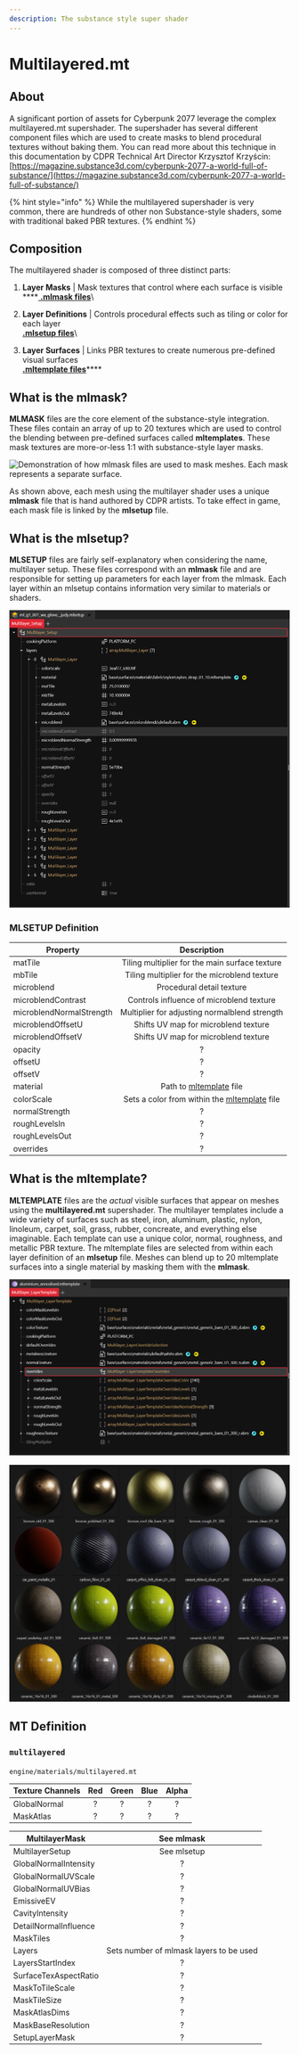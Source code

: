 ```yaml
---
description: The substance style super shader
---
```


# Multilayered.mt

## About

A significant portion of assets for Cyberpunk 2077 leverage the complex multilayered.mt supershader. The supershader has several different component files which are used to create masks to blend procedural textures without baking them. You can read more about this technique in this documentation by CDPR Technical Art Director Krzysztof Krzyścin: [https://magazine.substance3d.com/cyberpunk-2077-a-world-full-of-substance/](https://magazine.substance3d.com/cyberpunk-2077-a-world-full-of-substance/)

{% hint style="info" %}
While the multilayered supershader is very common, there are hundreds of other non Substance-style shaders, some with traditional baked PBR textures.
{% endhint %}

## Composition

The multilayered shader is composed of three distinct parts:

1. **Layer Masks** | Mask textures that control where each surface is visible\
   ****[ **.mlmask files**](multilayer.mt.md#what-is-the-mlmask)\

2. **Layer Definitions** | Controls procedural effects such as tiling or color for each layer\
   [ **.mlsetup files**](multilayer.mt.md#what-is-the-mlsetup)\

3. **Layer Surfaces** | Links PBR textures to create numerous pre-defined visual surfaces\
   [ **.mltemplate files**](multilayer.mt.md#what-is-the-mltemplate)****

## What is the mlmask?

**MLMASK** files are the core element of the substance-style integration. These files contain an array of up to 20 textures which are used to control the blending between pre-defined surfaces called **mltemplates**. These mask textures are more-or-less 1:1 with substance-style layer masks.

![Demonstration of how mlmask files are used to mask meshes. Each mask represents a separate surface.](../../.gitbook/assets/mlmask\_demo.gif)

As shown above, each mesh using the multilayer shader uses a unique **mlmask** file that is hand authored by CDPR artists. To take effect in game, each mask file is linked by the **mlsetup** file.

## What is the mlsetup?

**MLSETUP** files are fairly self-explanatory when considering the name, multilayer setup. These files correspond with an **mlmask** file and are responsible for setting up parameters for each layer from the mlmask. Each layer within an mlsetup contains information very similar to materials or shaders.

![File structure of mlsetup viewed with WolvenKit](<../../.gitbook/assets/MLSETUP example.png>)

### MLSETUP Definition

| Property                 |                                       Description                                       |
| ------------------------ | :-------------------------------------------------------------------------------------: |
| matTile                  |                      Tiling multiplier for the main surface texture                     |
| mbTile                   |                       Tiling multiplier for the microblend texture                      |
| microblend               |                                Procedural detail texture                                |
| microblendContrast       |                         Controls influence of microblend texture                        |
| microblendNormalStrength |                      Multiplier for adjusting normalblend strength                      |
| microblendOffsetU        |                           Shifts UV map for microblend texture                          |
| microblendOffsetV        |                           Shifts UV map for microblend texture                          |
| opacity                  |                                            ?                                            |
| offsetU                  |                                            ?                                            |
| offsetV                  |                                            ?                                            |
| material                 |            Path to [mltemplate](multilayer.mt.md#what-is-the-mltemplate) file           |
| colorScale               | Sets a color from within the [mltemplate](multilayer.mt.md#what-is-the-mltemplate) file |
| normalStrength           |                                            ?                                            |
| roughLevelsIn            |                                            ?                                            |
| roughLevelsOut           |                                            ?                                            |
| overrides                |                                            ?                                            |

## What is the mltemplate?

**MLTEMPLATE** files are the _actual_ visible surfaces that appear on meshes using the **multilayered.mt** supershader. The multilayer templates include a wide variety of surfaces such as steel, iron, aluminum, plastic, nylon, linoleum, carpet, soil, grass, rubber, concreate, and everything else imaginable. Each template can use a unique color, normal, roughness, and metallic PBR texture. The mltemplate files are selected from within each layer definition of an **mlsetup** file. Meshes can blend up to 20 mltemplate surfaces into a single material by masking them with the **mlmask**.

![File structure of mltemplate viewed with WolvenKit](<../../.gitbook/assets/MLTEMPLATE example.png>)

![A sample preview of some materials created by mltemplate files](<../../.gitbook/assets/MLTEMPLATE previews.png>)

## MT Definition

### `multilayered`

```
engine/materials/multilayered.mt
```

| **Texture Channels** | **Red** | **Green** | **Blue** | **Alpha** |
| -------------------- | :-----: | :-------: | :------: | :-------: |
| GlobalNormal         |    ?    |     ?     |     ?    |     ?     |
| MaskAtlas            |    ?    |     ?     |     ?    |     ?     |

| MultilayerMask        |                See mlmask               |
| --------------------- | :-------------------------------------: |
| MultilayerSetup       |               See mlsetup               |
| GlobalNormalIntensity |                    ?                    |
| GlobalNormalUVScale   |                    ?                    |
| GlobalNormalUVBias    |                    ?                    |
| EmissiveEV            |                    ?                    |
| CavityIntensity       |                    ?                    |
| DetailNormalInfluence |                    ?                    |
| MaskTiles             |                    ?                    |
| Layers                | Sets number of mlmask layers to be used |
| LayersStartIndex      |                    ?                    |
| SurfaceTexAspectRatio |                    ?                    |
| MaskToTileScale       |                    ?                    |
| MaskTileSize          |                    ?                    |
| MaskAtlasDims         |                    ?                    |
| MaskBaseResolution    |                    ?                    |
| SetupLayerMask        |                    ?                    |
